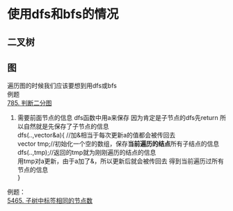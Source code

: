 # 使用dfs和bfs的情况
## 二叉树

## 图  
  遍历图的时候我们应该要想到用dfs或bfs  
例题  
[785. 判断二分图](https://github.com/florazxf/LeetCode/blob/master/dfs/785.%20%E5%88%A4%E6%96%AD%E4%BA%8C%E5%88%86%E5%9B%BE.cpp)  

1. 需要前面节点的信息 dfs函数中用a来保存 因为肯定是子节点的dfs先return 所以自然就是先保存了子节点的信息   
 dfs(..,vector<int>&a){ //加&相当于每次更新a的值都会被传回去    
    vector<int> tmp;//初始化一个空的数组，保存**当前遍历的结点**所有子结点的信息  
    dfs(..,tmp);//返回的tmp就为刚刚遍历的结点的信息  
    用tmp对a更新，由于a加了&，所以更新后就会被传回去 得到当前遍历过所有节点的信息  
 }  

例题：  
[5465. 子树中标签相同的节点数](https://github.com/florazxf/LeetCode/blob/master/dfs/5465.%20%E5%AD%90%E6%A0%91%E4%B8%AD%E6%A0%87%E7%AD%BE%E7%9B%B8%E5%90%8C%E7%9A%84%E8%8A%82%E7%82%B9%E6%95%B0.cpp)  
